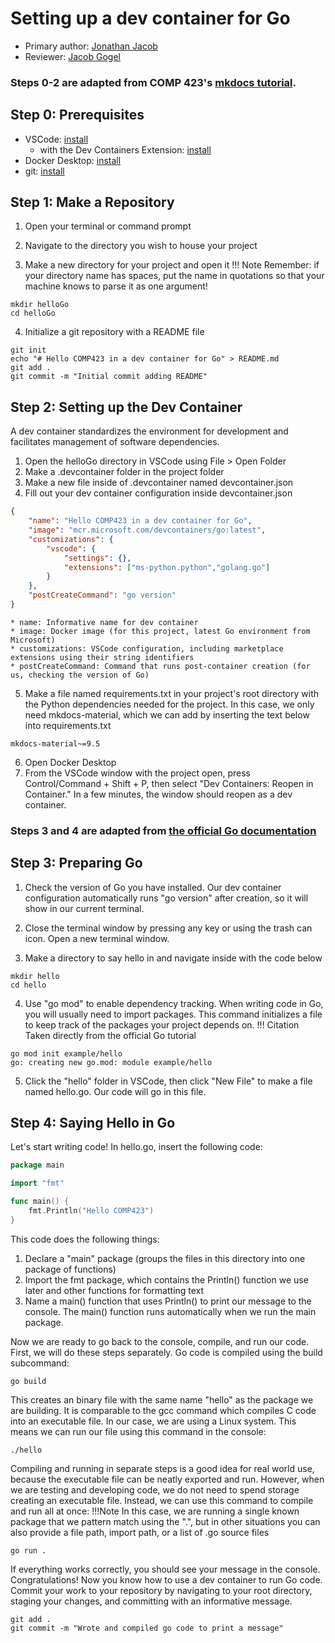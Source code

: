 # Setting up a dev container for Go

* Primary author: [Jonathan Jacob](https://github.com/hashunc)
* Reviewer: [Jacob Gogel](https://gitgub.com/jacobala1)

### Steps 0-2 are adapted from COMP 423's [mkdocs tutorial](https://comp423-25s.github.io/resources/MkDocs/tutorial/#step-1-initialize-mkdocs).

## Step 0: Prerequisites

* VSCode: [install](https://code.visualstudio.com/) 
    * with the Dev Containers Extension: [install](https://marketplace.visualstudio.com/items?itemName=ms-vscode-remote.remote-containers)
* Docker Desktop: [install](https://www.docker.com/products/docker-desktop)
* git: [install](https://git-scm.com/book/en/v2/Getting-Started-Installing-Git)

## Step 1: Make a Repository

1. Open your terminal or command prompt

2. Navigate to the directory you wish to house your project

3. Make a new directory for your project and open it
!!! Note
    Remember: if your directory name has spaces, put the name in quotations so that your machine knows to parse it as one argument!
```
mkdir helloGo
cd helloGo
```
4. Initialize a git repository with a README file

```
git init
echo "# Hello COMP423 in a dev container for Go" > README.md
git add .
git commit -m "Initial commit adding README"
```

## Step 2: Setting up the Dev Container

A dev container standardizes the environment for development and facilitates management of software dependencies.

1. Open the helloGo directory in VSCode using File > Open Folder
2. Make a .devcontainer folder in the project folder
3. Make a new file inside of .devcontainer named devcontainer.json
4. Fill out your dev container configuration inside devcontainer.json
```json
{
    "name": "Hello COMP423 in a dev container for Go",
    "image": "mcr.microsoft.com/devcontainers/go:latest",
    "customizations": {
        "vscode": {
            "settings": {},
            "extensions": ["ms-python.python","golang.go"]
        }
    },
    "postCreateCommand": "go version"
}
```
    * name: Informative name for dev container
    * image: Docker image (for this project, latest Go environment from Microsoft)
    * customizations: VSCode configuration, including marketplace extensions using their string identifiers
    * postCreateCommand: Command that runs post-container creation (for us, checking the version of Go)
5. Make a file named requirements.txt in your project's root directory with the Python dependencies needed for the project. In this case, we only need mkdocs-material, which we can add by inserting the text below into requirements.txt
```
mkdocs-material~=9.5
```
6. Open Docker Desktop
7. From the VSCode window with the project open, press Control/Command + Shift + P, then select "Dev Containers: Reopen in Container." In a few minutes, the window should reopen as a dev container.

### Steps 3 and 4 are adapted from [the official Go documentation](https://go.dev/doc/tutorial/getting-started)

## Step 3: Preparing Go

1. Check the version of Go you have installed. Our dev container configuration automatically runs "go version" after creation, so it will show in our current terminal.

2. Close the terminal window by pressing any key or using the trash can icon. Open a new terminal window.

3. Make a directory to say hello in and navigate inside with the code below
```
mkdir hello
cd hello
```
4. Use "go mod" to enable dependency tracking. When writing code in Go, you will usually need to import packages. This command initializes a file to keep track of the packages your project depends on.
!!! Citation
    Taken directly from the official Go tutorial
```
go mod init example/hello
go: creating new go.mod: module example/hello
```
5. Click the "hello" folder in VSCode, then click "New File" to make a file named hello.go. Our code will go in this file.

## Step 4: Saying Hello in Go

Let's start writing code! In hello.go, insert the following code:

```go
package main

import "fmt"

func main() {
    fmt.Println("Hello COMP423")
}
```

This code does the following things:

1. Declare a "main" package (groups the files in this directory into one package of functions)
2. Import the fmt package, which contains the Println() function we use later and other functions for formatting text
3. Name a main() function that uses Println() to print our message to the console. The main() function runs automatically when we run the main package.

Now we are ready to go back to the console, compile, and run our code. First, we will do these steps separately. Go code is compiled using the build subcommand:

```
go build
```

This creates an binary file with the same name "hello" as the package we are building. It is comparable to the gcc command which compiles C code into an executable file. In our case, we are using a Linux system. This means we can run our file using this command in the console:
```
./hello
```
Compiling and running in separate steps is a good idea for real world use, because the executable file can be neatly exported and run. However, when we are testing and developing code, we do not need to spend storage creating an executable file. Instead, we can use this command to compile and run all at once:
!!!Note
    In this case, we are running a single known package that we pattern match using the ".", but in other situations you can also provide a file path, import path, or a list of .go source files
```
go run .
```
If everything works correctly, you should see your message in the console. Congratulations! Now you know how to use a dev container to run Go code. Commit your work to your repository by navigating to your root directory, staging your changes, and committing with an informative message.
```
git add .
git commit -m "Wrote and compiled go code to print a message"
```